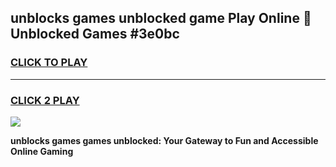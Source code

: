 
## unblocks games unblocked game Play Online 👋 Unblocked Games #3e0bc
<h3>
<a href="https://premium.freeplayer.one?title=unblocks_games&ref=21F">CLICK TO PLAY</a></h3>
<hr>

<h3>
<a href="https://premium.freeplayer.one?title=unblocks_games&ref=21F">CLICK 2 PLAY</a>
  
</h3>

<a href="https://premium.freeplayer.one?title=unblocks_games&ref=21F/"><img src="https://clearcache.store/games.png"></a>


**unblocks games games unblocked: Your Gateway to Fun and Accessible Online Gaming**

